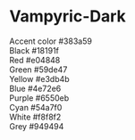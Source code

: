 # Vampyric-Dark
Accent color #383a59   
Black #18191f  
Red #e04848  
Green #59de47  
Yellow #e3db4b  
Blue #4e72e6  
Purple #6550eb  
Cyan #54a7f0  
White #f8f8f2  
Grey #949494
